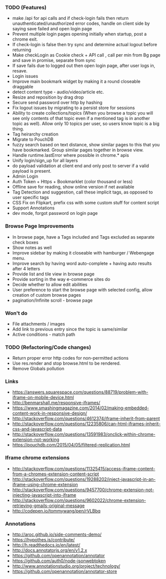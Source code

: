 ### TODO (Features)
- make /api for api calls and if check-login fails then return unauthenticated/unauthorized error codes, handle on client side by saying save failed and open login page
- Prevent multiple login pages opening initially when startup, post a chrome exit.
- If check-login is false then try sync and determine actual logout before returning
- Make checkLogin as Cookie check + API call , call per min from Bg page and save in promise, separate from sync
- If save fails due to logged out then open login page, after user logs in, resave.
- Login issues
- Improve main bookmark widget by making it a round closeable draggable 
- detect content type - audio/video/article etc.
- Resize and reposition by drag drop
- Secure send password over http by hashing
- Fix logout issues by migrating to a persist store for sessions
- Ability to create collections/topics (When you browse a topic you will see only contents of that topic even if a mentioned tag is in another topic as well). Allow only 10 topics per user, so users know topic is a big thing. 
- Tag heirarchy creation
- Migrate to PouchDB
- fuzzy search based on text distance, show similar pages to this that you have bookmarked. Group similar pages together in browse view.
- Handle runtime.lastError where possible in chrome.* apis
- Unify login/sign_up for all layers
- do payload validation at client end and only post to server if a valid payload is present.
- Admin Login
- Auth Token + Https + Bookmarklet (color thousand or less)
- Offline save for reading, show online version if net available
- Tag Detection and suggestion, call these implicit tags, as opposed to user specific tags
- CSS Fix on Flipkart, prefix css with some custom stuff for content script
- Support Annotations
- dev mode, forgot password on login page

### Browse Page Improvements
- In browse page, have a Tags included and Tags excluded as separate check boxes
- Show notes as well
- Improve sidebar by making it closeable with hamburger / Webengage menu.
- Improve search by having word auto-complete + having auto results after 4 letters
- Provide list and tile view in browse page
- Provide sorting in the way e-commerce sites do
- Decide whether to allow edit abilities
- User preference to start the browse page with selected config, allow creation of custom browse pages
- pagination/Infinite scroll - browse page

### Won't do
- File attachments / images
- Add link to previous entry since the topic is same/similar
- Active conditions - match path

### TODO (Refactoring/Code changes)
- Return proper error http codes for non-permitted actions
- Use res.render and stop browse.html to be rendered.
- Remove Globals pollution

### Links
- https://answers.squarespace.com/questions/88719/problem-with-iframe-on-mobile-device.html
- http://benmarshall.me/responsive-iframes/
- https://www.smashingmagazine.com/2014/02/making-embedded-content-work-in-responsive-design/
- http://stackoverflow.com/questions/4612374/iframe-inherit-from-parent
- http://stackoverflow.com/questions/12235806/can-html-iframes-inherit-css-and-javascript-data
- http://stackoverflow.com/questions/13591983/onclick-within-chrome-extension-not-working
- https://pouchdb.com/2015/04/05/filtered-replication.html

### Iframe chrome extensions
- http://stackoverflow.com/questions/11325415/access-iframe-content-from-a-chromes-extension-content-script
- http://stackoverflow.com/questions/19288202/inject-javascript-in-an-iframe-using-chrome-extension
- http://stackoverflow.com/questions/9457700/chrome-extension-not-injecting-javascript-into-iframe
- http://stackoverflow.com/questions/9602022/chrome-extension-retrieving-gmails-original-message
- http://codepen.io/tommywang/pen/rVLBbq

### Annotations
- http://aroc.github.io/side-comments-demo/
- https://hypothes.is/contribute/
- http://h.readthedocs.io/en/latest/
- http://docs.annotatorjs.org/en/v1.2.x
- https://github.com/openannotation/annotator
- https://github.com/auth0/node-jsonwebtoken
- http://www.annotationstudio.org/project/technology/
- https://github.com/openannotation/annotator-store
